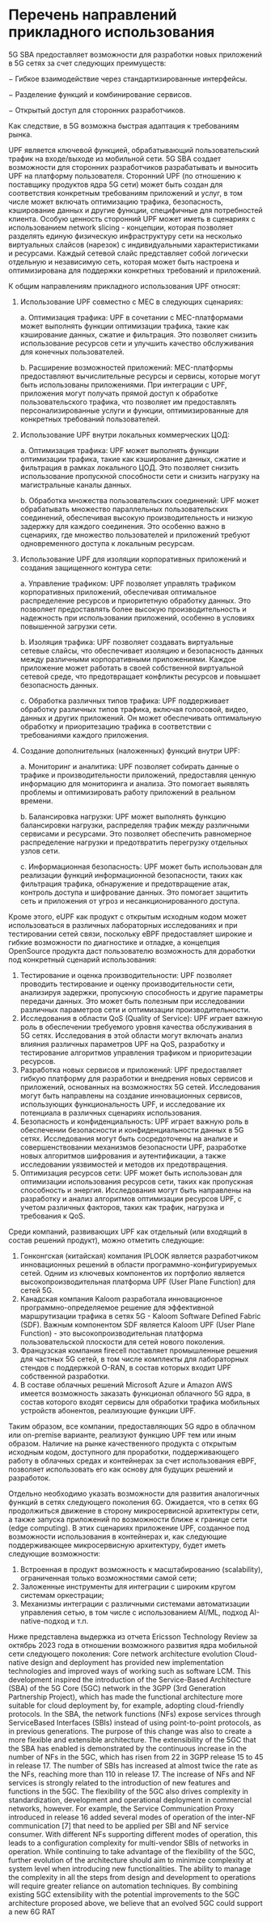 #	Перечень направлений прикладного использования

5G SBA предоставляет возможности для разработки новых приложений в 5G сетях за счет следующих преимуществ:
 
  −	Гибкое взаимодействие через стандартизированные интерфейсы.
 
  −	Разделение функций и комбинирование сервисов.
 
  −	Открытый доступ для сторонних разработчиков.

Как следствие, в 5G возможна быстрая адаптация к требованиям рынка.

UPF является ключевой функцией, обрабатывающий пользовательский трафик на входе/выходе из мобильной сети. 5G SBA создает возможности для сторонних разработчиков разрабатывать и выносить UPF на платформу пользователя. 
 Сторонний UPF (по отношению к поставщику продуктов ядра 5G сети) может быть создан для соответствия конкретным требованиям приложений и услуг, в том числе может включать оптимизацию трафика, безопасность, кэширование данных и другие функции, специфичные для потребностей клиента.
Особую ценность сторонний UPF может иметь в сценариях с использованием network slicing - концепции, которая позволяет разделять единую физическую инфраструктуру сети на несколько виртуальных слайсов (нарезок) с индивидуальными характеристиками и ресурсами. Каждый сетевой слайс представляет собой логически отдельную и независимую сеть, которая может быть настроена и оптимизирована для поддержки конкретных требований и приложений.

К общим направлениям прикладного использования UPF относят:

1.	Использование UPF совместно с MEC в следующих сценариях:

    a.	Оптимизация трафика: UPF в сочетании с MEC-платформами может выполнять функции оптимизации трафика, такие как кэширование данных, сжатие и фильтрация. Это позволяет снизить использование ресурсов сети и улучшить качество обслуживания для конечных пользователей.

    b.	Расширение возможностей приложений: MEC-платформы предоставляют вычислительные ресурсы и сервисы, которые могут быть использованы приложениями. При интеграции с UPF, приложения могут получать прямой доступ к обработке пользовательского трафика, что позволяет им предоставлять персонализированные услуги и функции, оптимизированные для конкретных требований пользователей.

 2.	Использование UPF внутри локальных коммерческих ЦОД:

    a. Оптимизация трафика: UPF может выполнять функции оптимизации трафика, такие как кэширование данных, сжатие и фильтрация в рамках локального ЦОД. Это позволяет снизить использование пропускной способности сети и снизить нагрузку на магистральные каналы данных.

    b. Обработка множества пользовательских соединений: UPF может обрабатывать множество параллельных пользовательских соединений, обеспечивая высокую производительность и низкую задержку для каждого соединения. Это особенно важно в сценариях, где множество пользователей и приложений требуют одновременного доступа к локальным ресурсам.
    
 3. Использование UPF для изоляции корпоративных приложений и создания защищенного контура сети:

    a. Управление трафиком: UPF позволяет управлять трафиком корпоративных приложений, обеспечивая оптимальное распределение ресурсов и приоритетную обработку данных. Это позволяет предоставлять более высокую производительность и надежность при использовании приложений, особенно в условиях повышенной загрузки сети.
  
    b. Изоляция трафика: UPF позволяет создавать виртуальные сетевые слайсы, что обеспечивает изоляцию и безопасность данных между различными корпоративными приложениями. Каждое приложение может работать в своей собственной виртуальной сетевой среде, что предотвращает конфликты ресурсов и повышает безопасность данных.
  
    c. Обработка различных типов трафика: UPF поддерживает обработку различных типов трафика, включая голосовой, видео, данных и других приложений. Он может обеспечивать оптимальную обработку и приоритезацию трафика в соответствии с требованиями каждого приложения.

 4. Создание дополнительных (наложенных) функций внутри UPF:

    a. Мониторинг и аналитика: UPF позволяет собирать данные о трафике и производительности приложений, предоставляя ценную информацию для мониторинга и анализа. Это помогает выявлять проблемы и оптимизировать работу приложений в реальном времени.

    b. Балансировка нагрузки: UPF может выполнять функцию балансировки нагрузки, распределяя трафик между различными сервисами и ресурсами. Это позволяет обеспечить равномерное распределение нагрузки и предотвратить перегрузку отдельных узлов сети.

    c. Информационная безопасность: UPF может быть использован для реализации функций информационной безопасности, таких как фильтрация трафика, обнаружение и предотвращение атак, контроль доступа и шифрование данных. Это помогает защитить сеть и приложения от угроз и несанкционированного доступа. 
    
Кроме этого, eUPF как продукт с открытым исходным кодом может использоваться в различных лабораторных исследованиях и при тестировании сетей связи, поскольку eBPF предоставляет широкие и гибкие возможности по диагностике и отладке, а концепция OpenSource продукта даст пользователю возможность для доработки под конкретный сценарий использования:
1.	Тестирование и оценка производительности: UPF позволяет проводить тестирование и оценку производительности сети, анализируя задержки, пропускную способность и другие параметры передачи данных. Это может быть полезным при исследовании различных параметров сети и оптимизации производительности.
2.	Исследования в области QoS (Quality of Service): UPF играет важную роль в обеспечении требуемого уровня качества обслуживания в 5G сетях. Исследования в этой области могут включать анализ влияния различных параметров UPF на QoS, разработку и тестирование алгоритмов управления трафиком и приоритезации ресурсов.
3.	Разработка новых сервисов и приложений: UPF предоставляет гибкую платформу для разработки и внедрения новых сервисов и приложений, основанных на возможностях 5G сетей. Исследования могут быть направлены на создание инновационных сервисов, использующих функциональность UPF, и исследование их потенциала в различных сценариях использования.
4.	Безопасность и конфиденциальность: UPF играет важную роль в обеспечении безопасности и конфиденциальности данных в 5G сетях. Исследования могут быть сосредоточены на анализе и совершенствовании механизмов безопасности UPF, разработке новых алгоритмов шифрования и аутентификации, а также исследовании уязвимостей и методов их предотвращения.
5.	Оптимизация ресурсов сети: UPF может быть использован для оптимизации использования ресурсов сети, таких как пропускная способность и энергия. Исследования могут быть направлены на разработку и анализ алгоритмов оптимизации ресурсов UPF, с учетом различных факторов, таких как трафик, нагрузка и требования к QoS.

Среди компаний, развивающих UPF как отдельный (или входящий в состав решений продукт), можно отметить следующие:
1.	Гонконгская (китайская) компания IPLOOK является разработчиком инновационных решений в области программно-конфигурируемых сетей. Одним из ключевых компонентов их портфолио является высокопроизводительная платформа UPF (User Plane Function) для сетей 5G.
2.	Канадская компания Kaloom разработала инновационное программно-определяемое решение для эффективной маршрутизации трафика в сетях 5G - Kaloom Software Defined Fabric (SDF). Важным компонентом SDF является Kaloom UPF (User Plane Function) - это высокопроизводительная платформа пользовательской плоскости для сетей нового поколения.
3.	Французская компания firecell поставляет промышленные решения для частных 5G сетей, в том числе комплекты для лабораторных стендов с поддержкой O-RAN, в состав которых входит UPF собственной разработки. 
4.	В составе облачных решений Microsoft Azure и Amazon AWS имеется возможность заказать функционал облачного 5G ядра, в состав которого входят сервисы для обработки трафика мобильных устройств абонентов, реализующие функции UPF. 

Таким образом, все компании, предоставляющих 5G ядро в облачном или on-premise варианте, реализуют функцию UPF тем или иным образом. Наличие на рынке качественного продукта с открытым исходным кодом, доступного для проработки, поддерживающего работу в облачных средах и контейнерах за счет использования eBPF, позволяет использовать его как основу для будущих решений и разработок. 

Отдельно необходимо указать возможности для развития аналогичных функций в сетях следующего поколения 6G. Ожидается, что в сетях 6G продолжиться движение в сторону микросервисной архитектуры сети, а также запуска приложений по возможности ближе к границе сети (edge computing). В этих сценариях приложение UPF, созданное под возможности использования в контейнерах и, как следующие поддерживающее микросервисную архитектуру, будет иметь следующие возможности:
1.	Встроенная в продукт возможность к масштабированию (scalability), ограниченная только возможностями самой сети;
2.	Заложенные инструменты для интеграции с широким кругом системам оркестрации;
3.	Механизмы интеграции с различными системами автоматизации управления сетью, в том числе с использованием AI/ML, подход AI-native-подход и т.п. 

Ниже представлена выдержка из отчета Ericsson Technology Review за октябрь 2023 года в отношении возможного развития ядра мобильной сети следующего поколения:
Core network architecture evolution
Cloud-native design and deployment has provided new implementation technologies and improved ways of working such as software LCM. This development inspired the introduction of the Service-Based Architecture (SBA) of the 5G Core (5GC) network in the 3GPP (3rd Generation Partnership Project), which has made the functional architecture more suitable for cloud deployment by, for example, adopting cloud-friendly protocols. In the SBA, the network functions (NFs) expose services through ServiceBased Interfaces (SBIs) instead of using point-to-point protocols, as in previous generations. The purpose of this change was also to create a more flexible and extensible architecture.
The extensibility of the 5GC that the SBA has enabled is demonstrated by the continuous increase in the number of NFs in the 5GC, which has risen from 22 in 3GPP release 15 to 45 in release 17. The number of SBIs has increased at almost twice the rate as the NFs, reaching more than 110 in release 17. The increase of NFs and NF services is strongly related to the introduction of new features and functions in the 5GC.
The flexibility of the 5GC also drives complexity in standardization, development and operational deployment in commercial networks, however. For example, the Service Communication Proxy introduced in release 16 added several modes of operation of the inter-NF communication [7] that need to be applied per SBI and NF service consumer. With different NFs supporting different modes of operation, this leads to a configuration complexity for multi-vendor SBIs of networks in operation.
While continuing to take advantage of the flexibility of the 5GC, further evolution of the architecture should aim to minimize complexity at system level when introducing new functionalities. The ability to manage the complexity in all the steps from design and development to operations will require greater reliance on automation techniques.
By combining existing 5GC extensibility with the potential improvements to the 5GC architecture proposed above, we believe that an evolved 5GC could support a new 6G RAT

